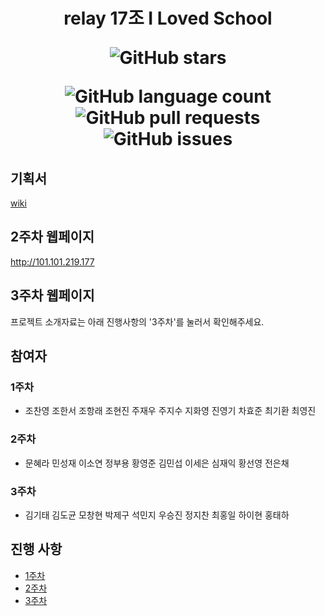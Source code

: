 <h1 align="center">
relay 17조 I Loved School
  
![GitHub stars](https://img.shields.io/github/stars/boostcamp-2020/relay_17?style=social)

![GitHub language count](https://img.shields.io/github/languages/count/boostcamp-2020/relay_17) ![GitHub pull requests](https://img.shields.io/github/issues-pr/boostcamp-2020/relay_17?color=green) ![GitHub issues](https://img.shields.io/github/issues/boostcamp-2020/relay_17)

</h1>

## 기획서

[wiki](https://github.com/boostcamp-2020/relay_17/wiki/1%EC%A3%BC%EC%B0%A8-%EA%B8%B0%ED%9A%8D%EC%84%9C)

## 2주차 웹페이지

http://101.101.219.177

## 3주차 웹페이지

프로젝트 소개자료는 아래 진행사항의 '3주차'를 눌러서 확인해주세요.

## 참여자

### 1주차

- 조찬영 조한서 조항래 조현진 주재우 주지수 지화영 진영기 차효준 최기환 최영진

### 2주차

- 문혜라 민성재 이소연 정부용 황영준 김민섭 이세은 심재익 황선영 전은채

### 3주차

- 김기태 김도균 모창현 박제구 석민지 우승진 정지찬 최홍일 하이현 홍태하

## 진행 사항

- [1주차](https://github.com/boostcamp-2020/relay_17/wiki/1%EC%A3%BC%EC%B0%A8-%EC%9D%98%EA%B2%AC-%EB%AA%A9%EB%A1%9D)
- [2주차](https://github.com/boostcamp-2020/relay_17/wiki/2%EC%A3%BC%EC%B0%A8-%EC%A7%84%ED%96%89-%EC%82%AC%ED%95%AD)
- [3주차](https://github.com/boostcamp-2020/relay_17/wiki/3%EC%A3%BC%EC%B0%A8-%EC%A7%84%ED%96%89-%EC%82%AC%ED%95%AD)
